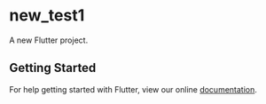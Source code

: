 # new_test1

A new Flutter project.

## Getting Started

For help getting started with Flutter, view our online
[documentation](https://flutter.io/).
